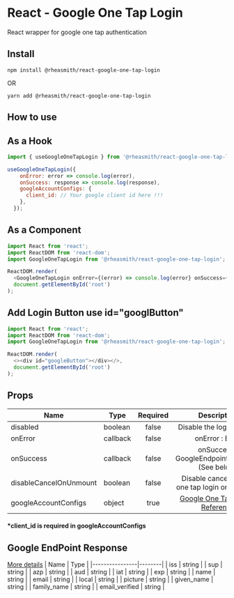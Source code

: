 # React - Google One Tap Login

React wrapper for google one tap authentication

## Install

```
npm install @rheasmith/react-google-one-tap-login
```

OR

```
yarn add @rheasmith/react-google-one-tap-login
```

## How to use

## As a Hook

```js
import { useGoogleOneTapLogin } from '@rheasmith/react-google-one-tap-login';

useGoogleOneTapLogin({
    onError: error => console.log(error),
    onSuccess: response => console.log(response),
    googleAccountConfigs: {
      client_id: // Your google client id here !!!
    },
  });
```

## As a Component

```js
import React from 'react';
import ReactDOM from 'react-dom';
import GoogleOneTapLogin from '@rheasmith/react-google-one-tap-login';

ReactDOM.render(
  <GoogleOneTapLogin onError={(error) => console.log(error} onSuccess={(response) => console.log(response} googleAccountConfigs={{ client_id: // Your google client id here !!! }} />,
  document.getElementById('root')
);
```

## Add Login Button use id="googlButton"

```js
import React from 'react';
import ReactDOM from 'react-dom';
import GoogleOneTapLogin from '@rheasmith/react-google-one-tap-login';

ReactDOM.render(
  <><div id="googleButton"></div></>,
  document.getElementById('root')
);
```

## Props

| Name                   | Type     | Required |                                                         Description                                                          |
| ---------------------- | -------- | :------: | :--------------------------------------------------------------------------------------------------------------------------: |
| disabled               | boolean  |  false   |                                                   Disable the login prompt                                                   |
| onError                | callback |  false   |                                                       onError : Error                                                        | null |
| onSuccess              | callback |  false   |                                        onSuccess : GoogleEndpointResponse (See below)                                        |
| disableCancelOnUnmount | boolean  |  false   |                                       Disable cancelation of one tap login on unmount                                        |
| googleAccountConfigs   | object   |   true   | [Google One Tap JS API Reference](https://developers.google.com/identity/one-tap/web/reference/js-reference#IdConfiguration) |

#### \*client_id is required in googleAccountConfigs

## Google EndPoint Response

[More details](https://developers.google.com/identity/sign-in/web/backend-auth#calling-the-tokeninfo-endpoint)
| Name | Type |
|----------------|--------|
| iss | string |
| sup | string |
| azp | string |
| aud | string |
| iat | string |
| exp | string |
| name | string |
| email | string |
| local | string |
| picture | string |
| given_name | string |
| family_name | string |
| email_verified | string |
